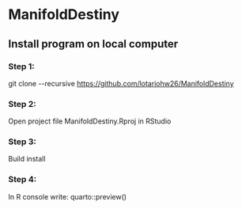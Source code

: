 # ManifoldDestiny


## Install program on local computer

### Step 1:
git clone --recursive https://github.com/lotariohw26/ManifoldDestiny

### Step 2:
Open project file ManifoldDestiny.Rproj in RStudio

### Step 3:
Build install

### Step 4:
In R console write:
quarto::preview()



